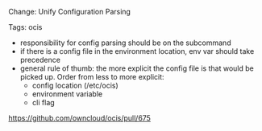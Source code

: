 Change: Unify Configuration Parsing

Tags: ocis

- responsibility for config parsing should be on the subcommand
- if there is a config file in the environment location, env var should take precedence
- general rule of thumb: the more explicit the config file is that would be picked up. Order from less to more explicit:
    - config location (/etc/ocis)
    - environment variable
    - cli flag

https://github.com/owncloud/ocis/pull/675
